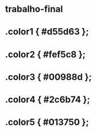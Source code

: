 # trabalho-final

# .color1 { #d55d63 };
# .color2 { #fef5c8 };
# .color3 { #00988d };
# .color4 { #2c6b74 };
# .color5 { #013750 };